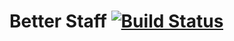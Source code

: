 # Better Staff [![Build Status](https://travis-ci.org/beevee/better-staff.svg?branch=master)](https://travis-ci.org/beevee/better-staff)